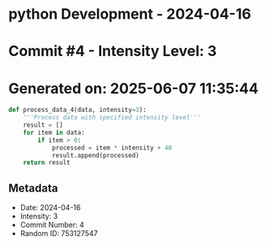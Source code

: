 ﻿# python Development - 2024-04-16
# Commit #4 - Intensity Level: 3
# Generated on: 2025-06-07 11:35:44
```python
def process_data_4(data, intensity=3):
    '''Process data with specified intensity level'''
    result = []
    for item in data:
        if item > 0:
            processed = item * intensity + 40
            result.append(processed)
    return result
```
## Metadata
- Date: 2024-04-16
- Intensity: 3
- Commit Number: 4
- Random ID: 753127547
